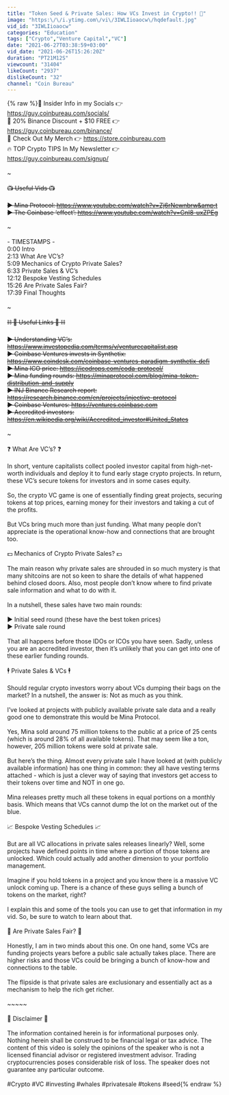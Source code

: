 ```yaml
---
title: "Token Seed & Private Sales: How VCs Invest in Crypto!! 💸"
image: "https:\/\/i.ytimg.com\/vi\/3IWLIioaocw\/hqdefault.jpg"
vid_id: "3IWLIioaocw"
categories: "Education"
tags: ["Crypto","Venture Capital","VC"]
date: "2021-06-27T03:38:59+03:00"
vid_date: "2021-06-26T15:26:20Z"
duration: "PT21M12S"
viewcount: "31404"
likeCount: "2937"
dislikeCount: "32"
channel: "Coin Bureau"
---
```

{% raw %}📲 Insider Info in my Socials 👉 <a rel="nofollow" target="blank" href="https://guy.coinbureau.com/socials/">https://guy.coinbureau.com/socials/</a> <br />🛒 20% Binance Discount + $10 FREE 👉 <a rel="nofollow" target="blank" href="https://guy.coinbureau.com/binance/">https://guy.coinbureau.com/binance/</a> <br />👕 Check Out My Merch 👉 <a rel="nofollow" target="blank" href="https://store.coinbureau.com">https://store.coinbureau.com</a> <br />🔥 TOP Crypto TIPS In My Newsletter 👉 <a rel="nofollow" target="blank" href="https://guy.coinbureau.com/signup/">https://guy.coinbureau.com/signup/</a> <br /><br />~~~~~<br /><br />📺 Useful Vids 📺<br /><br />► Mina Protocol: <a rel="nofollow" target="blank" href="https://www.youtube.com/watch?v=Zj6rNewnbrw&amp;t">https://www.youtube.com/watch?v=Zj6rNewnbrw&amp;t</a>  <br />► The Coinbase ‘effect’: <a rel="nofollow" target="blank" href="https://www.youtube.com/watch?v=GnI8-uxZPEg">https://www.youtube.com/watch?v=GnI8-uxZPEg</a><br /><br />~~~~~<br /><br />- TIMESTAMPS -<br />0:00​ Intro<br />2:13 What Are VC’s?<br />5:09 Mechanics of Crypto Private Sales?<br />6:33 Private Sales &amp; VC’s<br />12:12 Bespoke Vesting Schedules<br />15:26 Are Private Sales Fair?<br />17:39 Final Thoughts<br /><br />~~~~~<br /><br />⛓️ 🔗 Useful Links 🔗 ⛓️<br /> <br />► Understanding VC’s: <a rel="nofollow" target="blank" href="https://www.investopedia.com/terms/v/venturecapitalist.asp">https://www.investopedia.com/terms/v/venturecapitalist.asp</a>  <br />► Coinbase Ventures invests in Synthetix: <a rel="nofollow" target="blank" href="https://www.coindesk.com/coinbase-ventures-paradigm-synthetix-defi">https://www.coindesk.com/coinbase-ventures-paradigm-synthetix-defi</a>  <br />► Mina ICO price: <a rel="nofollow" target="blank" href="https://icodrops.com/coda-protocol/">https://icodrops.com/coda-protocol/</a> <br />► Mina funding rounds: <a rel="nofollow" target="blank" href="https://minaprotocol.com/blog/mina-token-distribution-and-supply">https://minaprotocol.com/blog/mina-token-distribution-and-supply</a>  <br />► INJ Binance Research report: <a rel="nofollow" target="blank" href="https://research.binance.com/en/projects/injective-protocol">https://research.binance.com/en/projects/injective-protocol</a> <br />► Coinbase Ventures: <a rel="nofollow" target="blank" href="https://ventures.coinbase.com">https://ventures.coinbase.com</a> <br />► Accredited investors: <a rel="nofollow" target="blank" href="https://en.wikipedia.org/wiki/Accredited_investor#United_States">https://en.wikipedia.org/wiki/Accredited_investor#United_States</a>  <br /><br />~~~~~<br /><br />❓ What Are VC’s? ❓<br /><br />In short, venture capitalists collect pooled investor capital from high-net-worth individuals and deploy it to fund early stage crypto projects. In return, these VC’s secure tokens for investors and in some cases equity.<br /><br />So, the crypto VC game is one of essentially finding great projects, securing tokens at top prices, earning money for their investors and taking a cut of the profits. <br /><br />But VCs bring much more than just funding. What many people don’t appreciate is the operational know-how and connections that are brought too. <br /><br />💵 Mechanics of Crypto Private Sales? 💵<br /><br />The main reason why private sales are shrouded in so much mystery is that many shitcoins are not so keen to share the details of what happened behind closed doors. Also, most people don’t know where to find private sale information and what to do with it.<br /><br />In a nutshell, these sales have two main rounds:<br /><br />► Initial seed round (these have the best token prices)<br />► Private sale round<br /><br />That all happens before those IDOs or ICOs you have seen. Sadly, unless you are an accredited investor, then it’s unlikely that you can get into one of these earlier funding rounds.<br /><br />🕴️ Private Sales &amp; VCs 🕴️<br /><br />Should regular crypto investors worry about VCs dumping their bags on the market? In a nutshell, the answer is: Not as much as you think.<br /><br />I’ve looked at projects with publicly available private sale data and a really good one to demonstrate this would be Mina Protocol.<br /><br />Yes, Mina sold around 75 million tokens to the public at a price of 25 cents (which is around 28% of all available tokens). That may seem like a ton, however, 205 million tokens were sold at private sale.<br /><br />But here’s the thing. Almost every private sale I have looked at (with publicly available information) has one thing in common: they all have vesting terms attached - which is just a clever way of saying that investors get access to their tokens over time and NOT in one go.<br /><br />Mina releases pretty much all these tokens in equal portions on a monthly basis. Which means that VCs cannot dump the lot on the market out of the blue.<br /><br />📈 Bespoke Vesting Schedules 📈<br /><br />But are all VC allocations in private sales releases linearly? Well, some projects have defined points in time where a portion of those tokens are unlocked. Which could actually add another dimension to your portfolio management. <br /><br />Imagine if you hold tokens in a project and you know there is a massive VC unlock coming up. There is a chance of these guys selling a bunch of tokens on the market, right?<br /><br />I explain this and some of the tools you can use to get that information in my vid. So, be sure to watch to learn about that.<br /><br />🤷 Are Private Sales Fair? 🤷<br /><br />Honestly, I am in two minds about this one. On one hand, some VCs are funding projects years before a public sale actually takes place. There are higher risks and those VCs could be bringing a bunch of know-how and connections to the table. <br /><br />The flipside is that private sales are exclusionary and essentially act as a mechanism to help the rich get richer.<br /><br />~~~~~<br /><br />📜 Disclaimer 📜<br /><br />The information contained herein is for informational purposes only. Nothing herein shall be construed to be financial legal or tax advice. The content of this video is solely the opinions of the speaker who is not a licensed financial advisor or registered investment advisor. Trading cryptocurrencies poses considerable risk of loss. The speaker does not guarantee any particular outcome.<br /><br />#Crypto #VC #investing #whales #privatesale #tokens #seed{% endraw %}
